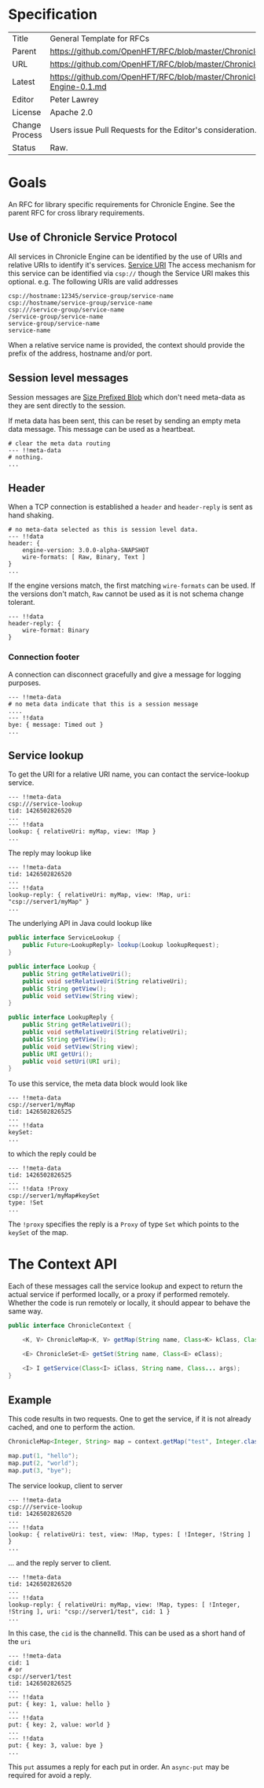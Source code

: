 # Specification

|         |                                                                         |
|:------- | ----------------------------------------------------------------------- |
| Title   | General Template for RFCs                                               |
| Parent  | https://github.com/OpenHFT/RFC/blob/master/Chronicle                    |
| URL     | https://github.com/OpenHFT/RFC/blob/master/Chronicle/Engine             |
| Latest  | https://github.com/OpenHFT/RFC/blob/master/Chronicle/Engine/Chronicle-Engine-0.1.md |
| Editor  | Peter Lawrey                                                            |
| License | Apache 2.0                                                              |
| Change Process | Users issue Pull Requests for the Editor's consideration.        |
| Status  | Raw.                                                                    |

# Goals
An RFC for library specific requirements for Chronicle Engine. See the parent RFC for cross library requirements.

## Use of Chronicle Service Protocol
All services in Chronicle Engine can be identified by the use of URIs and relative URIs to identify it's services. [Service URI](https://github.com/OpenHFT/RFC/blob/master/Services/URI/)
The access mechanism for this service can be identified via `csp://` though the Service URI makes this optional. e.g. The following URIs are valid addresses
```
csp://hostname:12345/service-group/service-name
csp://hostname/service-group/service-name
csp:///service-group/service-name
/service-group/service-name
service-group/service-name
service-name
```

When a relative service name is provided, the context should provide the prefix of the address, hostname and/or port.

## Session level messages
Session messages are [Size Prefixed Blob](https://github.com/OpenHFT/RFC/blob/master/Size-Prefixed-Blob/) which don't need meta-data as they are sent directly to the session.

If meta data has been sent, this can be reset by sending an empty meta data message.  This message can be used as a heartbeat.

```
# clear the meta data routing
--- !!meta-data
# nothing.
...
```

## Header
When a TCP connection is established a `header` and `header-reply` is sent as hand shaking.

```
# no meta-data selected as this is session level data.
--- !!data
header: {
    engine-version: 3.0.0-alpha-SNAPSHOT
    wire-formats: [ Raw, Binary, Text ]
}
...
```

If the engine versions match, the first matching `wire-formats` can be used.
If the versions don't match, `Raw` cannot be used as it is not schema change tolerant.

```
--- !!data
header-reply: {
    wire-format: Binary
}
```

### Connection footer
A connection can disconnect gracefully and give a message for logging purposes.
```
--- !!meta-data
# no meta data indicate that this is a session message
....
--- !!data
bye: { message: Timed out }
...
```

## Service lookup
To get the URI for a relative URI name, you can contact the service-lookup service.

```
--- !!meta-data
csp:///service-lookup
tid: 1426502826520
...
--- !!data
lookup: { relativeUri: myMap, view: !Map }
...
```

The reply may lookup like
```
--- !!meta-data
tid: 1426502826520
...
--- !!data
lookup-reply: { relativeUri: myMap, view: !Map, uri: "csp://server1/myMap" }
...
```

The underlying API in Java could lookup like
```java
public interface ServiceLookup {
    public Future<LookupReply> lookup(Lookup lookupRequest);
}

public interface Lookup {
    public String getRelativeUri();
    public void setRelativeUri(String relativeUri);
    public String getView();
    public void setView(String view);
}

public interface LookupReply {
    public String getRelativeUri();
    public void setRelativeUri(String relativeUri);
    public String getView();
    public void setView(String view);
    public URI getUri();
    public void setUri(URI uri);
}
```

To use this service, the meta data block would look like
```
--- !!meta-data
csp://server1/myMap
tid: 1426502826525
...
--- !!data
keySet:
...
```

to which the reply could be
```
--- !!meta-data
tid: 1426502826525
...
--- !!data !Proxy
csp://server1/myMap#keySet
type: !Set
...
```

The `!proxy` specifies the reply is a `Proxy` of type `Set` which points to the `keySet` of the map.

# The Context API
Each of these messages call the service lookup and expect to return the actual service if performed locally,
or a proxy if performed remotely.  Whether the code is run remotely or locally, it should appear to behave the same way.

```java
public interface ChronicleContext {

    <K, V> ChronicleMap<K, V> getMap(String name, Class<K> kClass, Class<V> vClass);

    <E> ChronicleSet<E> getSet(String name, Class<E> eClass);

    <I> I getService(Class<I> iClass, String name, Class... args);
}
```

## Example
This code results in two requests.  One to get the service, if it is not already cached, and one to perform the action.
```java
ChronicleMap<Integer, String> map = context.getMap("test", Integer.class, String.class);

map.put(1, "hello");
map.put(2, "world");
map.put(3, "bye");
```

The service lookup, client to server
```
--- !!meta-data
csp:///service-lookup
tid: 1426502826520
...
--- !!data
lookup: { relativeUri: test, view: !Map, types: [ !Integer, !String ] }
...
```
... and the reply server to client.

```
--- !!meta-data
tid: 1426502826520
...
--- !!data
lookup-reply: { relativeUri: myMap, view: !Map, types: [ !Integer, !String ], uri: "csp://server1/test", cid: 1 }
...
```
In this case, the `cid` is the channelId.  This can be used as a short hand of the `uri`

```
--- !!meta-data
cid: 1
# or
csp://server1/test
tid: 1426502826525
...
--- !!data
put: { key: 1, value: hello }
...
--- !!data
put: { key: 2, value: world }
...
--- !!data
put: { key: 3, value: bye }
...
```

This `put` assumes a reply for each put in order.  An `async-put` may be required for avoid a reply.